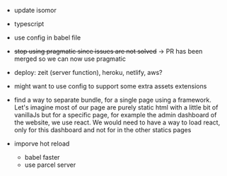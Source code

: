- update isomor

- typescript

- use config in babel file

- ~~stop using pragmatic since issues are not solved~~
    -> PR has been merged so we can now use pragmatic

- deploy: zeit (server function), heroku, netlify, aws?

- might want to use config to support some extra assets extensions

- find a way to separate bundle, for a single page using a framework. Let's imagine most of our page are purely static html with a little bit of vanillaJs but for a specific page, for example the admin dashboard of the website, we use react. We would need to have a way to load react, only for this dashboard and not for in the other statics pages

- imporve hot reload
    + babel faster
    + use parcel server